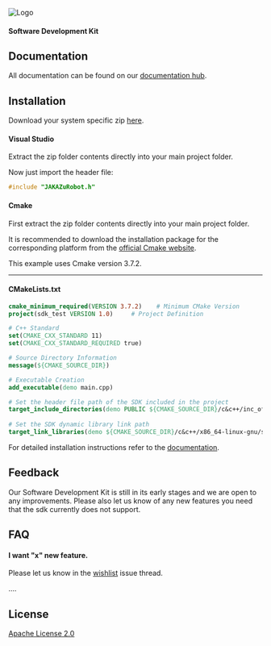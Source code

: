 
![Logo](https://www.jakarobotics.com/wp-content/uploads/2022/07/jaka-robotics-logo-1.png)
#### Software Development Kit



## Documentation

All documentation can be found on our [documentation hub](https://www.jaka.com/docs/en/).


## Installation

Download your system specific zip [here](https://github.com/JAKARobotics/sdk-cpp/releases/tag/latest).

#### Visual Studio

Extract the zip folder contents directly into your main project folder.

Now just import the header file:

```cpp
#include "JAKAZuRobot.h"

```

#### Cmake

First extract the zip folder contents directly into your main project folder.

It is recommended to download the installation package for the corresponding platform from the [official Cmake website](https://cmake.org/).

This example uses Cmake version 3.7.2.

___

#### CMakeLists.txt

```cmake
cmake_minimum_required(VERSION 3.7.2)    # Minimum CMake Version 
project(sdk_test VERSION 1.0)     # Project Definition

# C++ Standard
set(CMAKE_CXX_STANDARD 11)
set(CMAKE_CXX_STANDARD_REQUIRED true)

# Source Directory Information
message(${CMAKE_SOURCE_DIR})

# Executable Creation
add_executable(demo main.cpp)

# Set the header file path of the SDK included in the project
target_include_directories(demo PUBLIC ${CMAKE_SOURCE_DIR}/c&c++/inc_of_c++)
  
# Set the SDK dynamic library link path
target_link_libraries(demo ${CMAKE_SOURCE_DIR}/c&c++/x86_64-linux-gnu/shared/libjakaAPI.so pthread)

```

For detailed installation instructions refer to the [documentation](https://www.jaka.com/docs/en/guide/SDK/JAKA%20SDK%20Quick%20Start%20-%20EN.html#creating-c-applications-with-cmake-on-linux).


## Feedback

Our Software Development Kit is still in its early stages and we are open to any improvements. Please also let us know of any new features you need that the sdk currently does not support.

## FAQ

#### I want "x" new feature.

Please let us know in the [wishlist](https://github.com/JAKARobotics/jakasdk-cpp/issues/1) issue thread.


....




## License

[Apache License 2.0](https://choosealicense.com/licenses/apache-2.0/)

